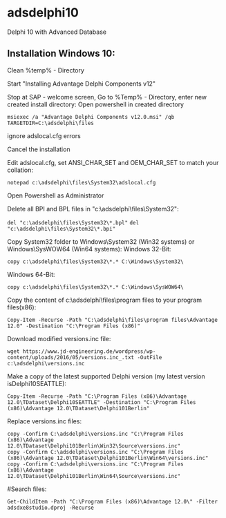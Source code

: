 # adsdelphi10
Delphi 10 with Advanced Database

## Installation Windows 10:

Clean %temp% - Directory

Start "Installing Advantage Delphi Components v12"

Stop at SAP - welcome screen, Go to %Temp% - Directory, enter new created install directory:
Open powershell in created directory

```msiexec /a "Advantage Delphi Components v12.0.msi" /qb TARGETDIR=C:\adsdelphi\files```

ignore adslocal.cfg errors

Cancel the installation

Edit adslocal.cfg, set ANSI_CHAR_SET and OEM_CHAR_SET to match your collation:

```notepad c:\adsdelphi\files\System32\adslocal.cfg```


Open Powershell as Administrator

Delete all BPI and BPL files in "c:\adsdelphi\files\System32\":

```del "c:\adsdelphi\files\System32\*.bpl"```
```del "c:\adsdelphi\files\System32\*.bpi"```


Copy System32 folder to Windows\System32 (Win32 systems) or Windows\SysWOW64 (Win64 systems):
Windows 32-Bit: 

```copy c:\adsdelphi\files\System32\*.* C:\Windows\System32\```
 
Windows 64-Bit: 

```copy c:\adsdelphi\files\System32\*.* C:\Windows\SysWOW64\```


Copy the content of c:\adsdelphi\files\program files to your program files(x86):

```Copy-Item -Recurse -Path "C:\adsdelphi\files\program files\Advantage 12.0" -Destination "C:\Program Files (x86)"```


Download modified versions.inc file:

```wget https://www.jd-engineering.de/wordpress/wp-content/uploads/2016/05/versions.inc_.txt -OutFile c:\adsdelphi\versions.inc```


Make a copy of the latest supported Delphi version (my latest version isDelphi10SEATTLE):

```Copy-Item -Recurse -Path "C:\Program Files (x86)\Advantage 12.0\TDataset\Delphi10SEATTLE" -Destination "C:\Program Files (x86)\Advantage 12.0\TDataset\Delphi101Berlin"```


Replace versions.inc files:

```copy -Confirm C:\adsdelphi\versions.inc "C:\Program Files (x86)\Advantage 12.0\TDataset\Delphi101Berlin\Win32\versions.inc"
copy -Confirm C:\adsdelphi\versions.inc "C:\Program Files (x86)\Advantage 12.0\TDataset\Delphi101Berlin\Win32\Source\versions.inc"
copy -Confirm C:\adsdelphi\versions.inc "C:\Program Files (x86)\Advantage 12.0\TDataset\Delphi101Berlin\Win64\versions.inc"
copy -Confirm C:\adsdelphi\versions.inc "C:\Program Files (x86)\Advantage 12.0\TDataset\Delphi101Berlin\Win64\Source\versions.inc"
```


#Search files:

```Get-ChildItem -Path "C:\Program Files (x86)\Advantage 12.0\" -Filter adsdxe8studio.dproj -Recurse```

